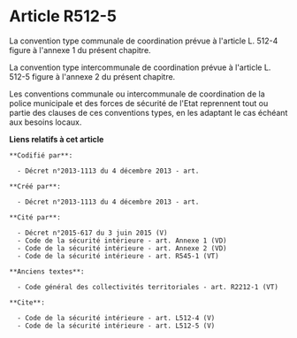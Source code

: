 # Article R512-5

La convention type communale de coordination prévue à l'article L. 512-4 figure à l'annexe 1 du présent chapitre. 

La convention type intercommunale de coordination prévue à l'article L. 512-5 figure à l'annexe 2 du présent chapitre. 

Les conventions communale ou intercommunale de coordination de la police municipale et des forces de sécurité de l'Etat
reprennent tout ou partie des clauses de ces conventions types, en les adaptant le cas échéant aux besoins locaux.

**Liens relatifs à cet article**

	**Codifié par**:

	  - Décret n°2013-1113 du 4 décembre 2013 - art.

	**Créé par**:

	  - Décret n°2013-1113 du 4 décembre 2013 - art.

	**Cité par**:

	  - Décret n°2015-617 du 3 juin 2015 (V)
	  - Code de la sécurité intérieure - art. Annexe 1 (VD)
	  - Code de la sécurité intérieure - art. Annexe 2 (VD)
	  - Code de la sécurité intérieure - art. R545-1 (VT)

	**Anciens textes**:

	  - Code général des collectivités territoriales - art. R2212-1 (VT)

	**Cite**:

	  - Code de la sécurité intérieure - art. L512-4 (V)
	  - Code de la sécurité intérieure - art. L512-5 (V)
